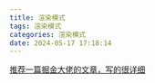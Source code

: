 ```yaml
---
title: 渲染模式
tags: 渲染模式
categories: 渲染模式
date: 2024-05-17 17:18:14
---
```

[推荐一篇掘金大佬的文章，写的很详细](https://juejin.cn/post/7233699680490799162/)
